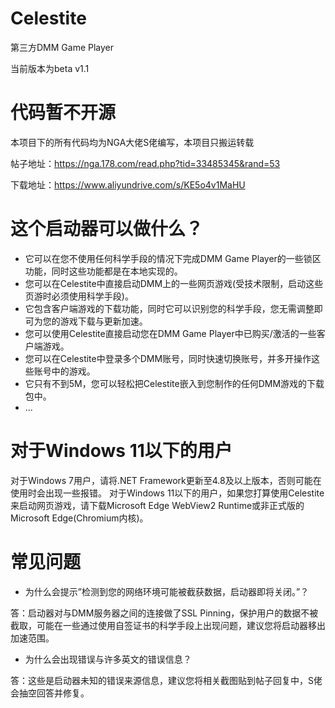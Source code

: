 # Celestite
第三方DMM Game Player

当前版本为beta v1.1

# 代码暂不开源
本项目下的所有代码均为NGA大佬S佬编写，本项目只搬运转载

帖子地址：https://nga.178.com/read.php?tid=33485345&rand=53

下载地址：https://www.aliyundrive.com/s/KE5o4v1MaHU

# 这个启动器可以做什么？
- 它可以在您不使用任何科学手段的情况下完成DMM Game Player的一些锁区功能，同时这些功能都是在本地实现的。
- 您可以在Celestite中直接启动DMM上的一些网页游戏(受技术限制，启动这些页游时必须使用科学手段)。
- 它包含客户端游戏的下载功能，同时它可以识别您的科学手段，您无需调整即可为您的游戏下载与更新加速。
- 您可以使用Celestite直接启动您在DMM Game Player中已购买/激活的一些客户端游戏。
- 您可以在Celestite中登录多个DMM账号，同时快速切换账号，并多开操作这些账号中的游戏。
- 它只有不到5M，您可以轻松把Celestite嵌入到您制作的任何DMM游戏的下载包中。
- ...

# 对于Windows 11以下的用户
对于Windows 7用户，请将.NET Framework更新至4.8及以上版本，否则可能在使用时会出现一些报错。
对于Windows 11以下的用户，如果您打算使用Celestite来启动网页游戏，请下载Microsoft Edge WebView2 Runtime或非正式版的Microsoft Edge(Chromium内核)。

# 常见问题
- 为什么会提示”检测到您的网络环境可能被截获数据，启动器即将关闭。”？

答：启动器对与DMM服务器之间的连接做了SSL Pinning，保护用户的数据不被截取，可能在一些通过使用自签证书的科学手段上出现问题，建议您将启动器移出加速范围。

- 为什么会出现错误与许多英文的错误信息？

答：这些是启动器未知的错误来源信息，建议您将相关截图贴到帖子回复中，S佬会抽空回答并修复。
